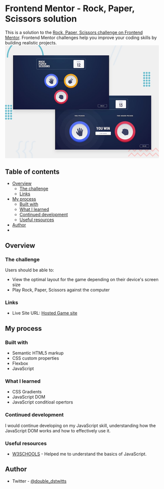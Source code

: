 # Frontend Mentor - Rock, Paper, Scissors solution

This is a solution to the [Rock, Paper, Scissors challenge on Frontend Mentor](https://www.frontendmentor.io/challenges/rock-paper-scissors-game-pTgwgvgH). Frontend Mentor challenges help you improve your coding skills by building realistic projects.
![Design preview for the Rock, Paper, Scissors coding challenge](./design/desktop-preview.jpg)

## Table of contents

- [Overview](#overview)
  - [The challenge](#the-challenge)
  - [Links](#links)
- [My process](#my-process)
  - [Built with](#built-with)
  - [What I learned](#what-i-learned)
  - [Continued development](#continued-development)
  - [Useful resources](#useful-resources)
- [Author](#author)
-

## Overview

### The challenge

Users should be able to:

- View the optimal layout for the game depending on their device's screen size
- Play Rock, Paper, Scissors against the computer

### Links

- Live Site URL: [Hosted Game site](https://your-live-site-url.com)

## My process

### Built with

- Semantic HTML5 markup
- CSS custom properties
- Flexbox
- JavaScript

### What I learned

- CSS Gradients
- JavaScript DOM
- JavaScript conditioal opertors
  
### Continued development

I would continue developing on my JavaScript skill, understanding how the JavaScript DOM works and how to effectively use it.

### Useful resources

- [W3SCHOOLS](https://www.w3school.com.com) - Helped me to understand the basics of JavaScript.

## Author

- Twitter - [@double_dstwitts](https://www.twitter.com/double_dstwitts)

